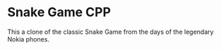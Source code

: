 # Snake Game CPP
 This a clone of the classic Snake Game from the days of the legendary Nokia phones.
